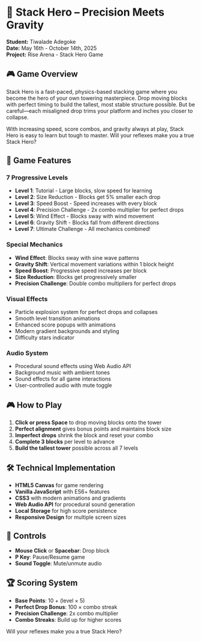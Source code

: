 # 🧱 Stack Hero – Precision Meets Gravity

**Student:** Tiwalade Adegoke  
**Date:** May 16th - October 14th, 2025  
**Project:** Rise Arena - Stack Hero Game

## 🎮 Game Overview

Stack Hero is a fast-paced, physics-based stacking game where you become the hero of your own towering masterpiece. Drop moving blocks with perfect timing to build the tallest, most stable structure possible. But be careful—each misaligned drop trims your platform and inches you closer to collapse.

With increasing speed, score combos, and gravity always at play, Stack Hero is easy to learn but tough to master. Will your reflexes make you a true Stack Hero?

## 🎯 Game Features

### **7 Progressive Levels**
- **Level 1**: Tutorial - Large blocks, slow speed for learning
- **Level 2**: Size Reduction - Blocks get 5% smaller each drop
- **Level 3**: Speed Boost - Speed increases with every block
- **Level 4**: Precision Challenge - 2x combo multiplier for perfect drops
- **Level 5**: Wind Effect - Blocks sway with wind movement
- **Level 6**: Gravity Shift - Blocks fall from different directions
- **Level 7**: Ultimate Challenge - All mechanics combined!

### **Special Mechanics**
- **Wind Effect**: Blocks sway with sine wave patterns
- **Gravity Shift**: Vertical movement variations within 1 block height
- **Speed Boost**: Progressive speed increases per block
- **Size Reduction**: Blocks get progressively smaller
- **Precision Challenge**: Double combo multipliers for perfect drops

### **Visual Effects**
- Particle explosion system for perfect drops and collapses
- Smooth level transition animations
- Enhanced score popups with animations
- Modern gradient backgrounds and styling
- Difficulty stars indicator

### **Audio System**
- Procedural sound effects using Web Audio API
- Background music with ambient tones
- Sound effects for all game interactions
- User-controlled audio with mute toggle

## 🎮 How to Play

1. **Click or press Space** to drop moving blocks onto the tower
2. **Perfect alignment** gives bonus points and maintains block size
3. **Imperfect drops** shrink the block and reset your combo
4. **Complete 3 blocks** per level to advance
5. **Build the tallest tower** possible across all 7 levels

## 🛠️ Technical Implementation

- **HTML5 Canvas** for game rendering
- **Vanilla JavaScript** with ES6+ features
- **CSS3** with modern animations and gradients
- **Web Audio API** for procedural sound generation
- **Local Storage** for high score persistence
- **Responsive Design** for multiple screen sizes

## 🎯 Controls

- **Mouse Click** or **Spacebar**: Drop block
- **P Key**: Pause/Resume game
- **Sound Toggle**: Mute/unmute audio

## 🏆 Scoring System

- **Base Points**: 10 + (level × 5)
- **Perfect Drop Bonus**: 100 × combo streak
- **Precision Challenge**: 2x combo multiplier
- **Combo Streaks**: Build up for higher scores

Will your reflexes make you a true Stack Hero?